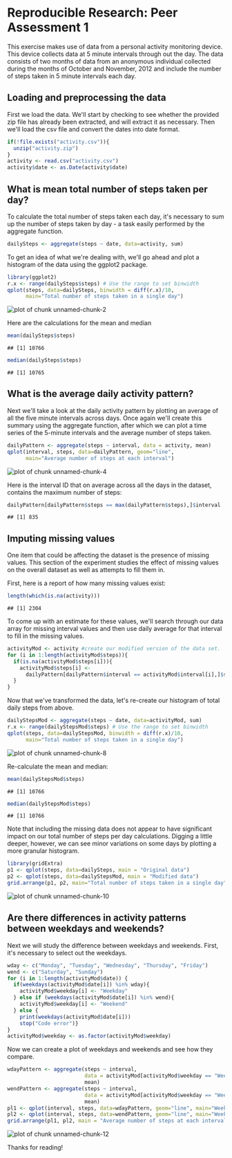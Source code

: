# Reproducible Research: Peer Assessment 1
This exercise makes use of data from a personal activity monitoring device. This device collects data at 5 minute intervals through out the day. The data consists of two months of data from an anonymous individual collected during the months of October and November, 2012 and include the number of steps taken in 5 minute intervals each day.

## Loading and preprocessing the data
First we load the data.  We'll start by checking to see whether the provided zip file has already been extracted, and will extract it as necessary.  Then we'll load the csv file and convert the dates into date format.


```r
if(!file.exists("activity.csv")){
  unzip("activity.zip")
}
activity <- read.csv("activity.csv")
activity$date <- as.Date(activity$date)
```

## What is mean total number of steps taken per day?
To calculate the total number of steps taken each day, it's necessary to sum up the number of steps taken by day - a task easily performed by the aggregate function.  

```r
dailySteps <- aggregate(steps ~ date, data=activity, sum)
```

To get an idea of what we're dealing with, we'll go ahead and plot a histogram of the data using the ggplot2 package.

```r
library(ggplot2)
r.x <- range(dailySteps$steps) # Use the range to set binwidth
qplot(steps, data=dailySteps, binwidth = diff(r.x)/10,
      main="Total number of steps taken in a single day")
```

![plot of chunk unnamed-chunk-2](figure/unnamed-chunk-2.png) 

Here are the calculations for the mean and median

```r
mean(dailySteps$steps)
```

```
## [1] 10766
```

```r
median(dailySteps$steps)
```

```
## [1] 10765
```

## What is the average daily activity pattern?
Next we'll take a look at the daily activity pattern by plotting an average of all the five minute intervals across days.  Once again we'll create this summary using the aggregate function, after which we can plot a time series of the 5-minute intervals and the average number of steps taken.

```r
dailyPattern <- aggregate(steps ~ interval, data = activity, mean)
qplot(interval, steps, data=dailyPattern, geom="line",
      main="Average number of steps at each interval")
```

![plot of chunk unnamed-chunk-4](figure/unnamed-chunk-4.png) 

Here is the interval ID that on average across all the days in the dataset, contains the maximum number of steps:

```r
dailyPattern[dailyPattern$steps == max(dailyPattern$steps),]$interval
```

```
## [1] 835
```

## Imputing missing values
One item that could be affecting the dataset is the presence of missing values.  This section of the experiment studies the effect of missing values on the overall dataset as well as attempts to fill them in.

First, here is a report of how many missing values exist:

```r
length(which(is.na(activity)))
```

```
## [1] 2304
```

To come up with an estimate for these values, we'll search through our data array for missing interval values and then use daily average for that interval to fill in the missing values.


```r
activityMod <- activity #create our modified version of the data set.
for (i in 1:length(activityMod$steps)){
  if(is.na(activityMod$steps[i])){
    activityMod$steps[i] <-
      dailyPattern[dailyPattern$interval == activityMod$interval[i],]$steps
  }
}
```

Now that we've transformed the data, let's re-create our histogram of total daily steps from above.

```r
dailyStepsMod <- aggregate(steps ~ date, data=activityMod, sum)
r.x <- range(dailyStepsMod$steps) # Use the range to set binwidth
qplot(steps, data=dailyStepsMod, binwidth = diff(r.x)/10,
      main="Total number of steps taken in a single day")
```

![plot of chunk unnamed-chunk-8](figure/unnamed-chunk-8.png) 

Re-calculate the mean and median:

```r
mean(dailyStepsMod$steps)
```

```
## [1] 10766
```

```r
median(dailyStepsMod$steps)
```

```
## [1] 10766
```

Note that including the missing data does not appear to have significant impact on our total number of steps per day calculations.  Digging a little deeper, however, we can see minor variations on some days by plotting a more granular histogram.

```r
library(gridExtra)
p1 <- qplot(steps, data=dailySteps, main = "Original data")
p2 <- qplot(steps, data=dailyStepsMod, main = "Modified data")
grid.arrange(p1, p2, main="Total number of steps taken in a single day")
```

![plot of chunk unnamed-chunk-10](figure/unnamed-chunk-10.png) 

## Are there differences in activity patterns between weekdays and weekends?
Next we will study the difference between weekdays and weekends.  First, it's necessary to select out the weekdays.

```r
wday <- c("Monday", "Tuesday", "Wednesday", "Thursday", "Friday")
wend <- c("Saturday", "Sunday")
for (i in 1:length(activityMod$date)) {
  if(weekdays(activityMod$date[i]) %in% wday){
    activityMod$weekday[i] <- "Weekday"
  } else if (weekdays(activityMod$date[i]) %in% wend){
    activityMod$weekday[i] <- "Weekend"
  } else {
    print(weekdays(activityMod$date[i]))
    stop("Code error")}
}
activityMod$weekday <- as.factor(activityMod$weekday)
```

Now we can create a plot of weekdays and weekends and see how they compare.

```r
wdayPattern <- aggregate(steps ~ interval,
                         data = activityMod[activityMod$weekday == "Weekday",],
                         mean)
wendPattern <- aggregate(steps ~ interval,
                         data = activityMod[activityMod$weekday == "Weekend",],
                         mean)
pl1 <- qplot(interval, steps, data=wdayPattern, geom="line", main="Weekday")
pl2 <- qplot(interval, steps, data=wendPattern, geom="line", main="Weekend")
grid.arrange(pl1, pl2, main = "Average number of steps at each interval")
```

![plot of chunk unnamed-chunk-12](figure/unnamed-chunk-12.png) 

Thanks for reading!
